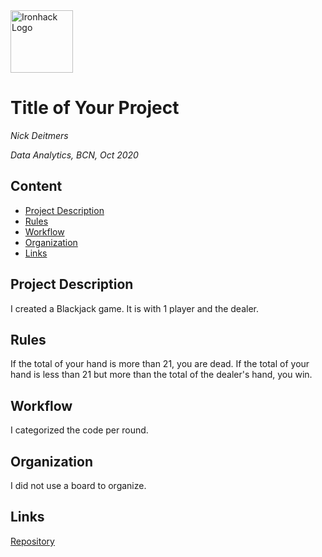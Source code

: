 <img src="https://bit.ly/2VnXWr2" alt="Ironhack Logo" width="100"/>

# Title of Your Project
*Nick Deitmers*

*Data Analytics, BCN, Oct 2020*

## Content
- [Project Description](#project-description)
- [Rules](#rules)
- [Workflow](#workflow)
- [Organization](#organization)
- [Links](#links)

## Project Description
I created a Blackjack game. It is with 1 player and the dealer.

## Rules
If the total of your hand is more than 21, you are dead.
If the total of your hand is less than 21 but more than the total of the dealer's hand, you win.

## Workflow
I categorized the code per round.

## Organization
I did not use a board to organize.

## Links
[Repository](https://github.com/NickDeitmers/Project-Week-1-Build-Your-Own-Game.git)   
